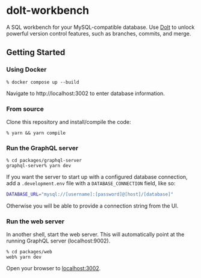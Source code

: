 # dolt-workbench

A SQL workbench for your MySQL-compatible database. Use [Dolt](https://doltdb.com) to unlock
powerful version control features, such as branches, commits, and merge.

## Getting Started

### Using Docker

```
% docker compose up --build
```

Navigate to http://localhost:3002 to enter database information.

### From source

Clone this repository and install/compile the code:

```
% yarn && yarn compile
```

### Run the GraphQL server

```
% cd packages/graphql-server
graphql-server% yarn dev
```

If you want the server to start up with a configured database connection, add a
`.development.env` file with a `DATABASE_CONNECTION` field, like so:

```bash
DATABASE_URL="mysql://[username]:[password]@[host]/[database]"
```

Otherwise you will be able to provide a connection string from the UI.

### Run the web server

In another shell, start the web server. This will automatically point at the running
GraphQL server (localhost:9002).

```
% cd packages/web
web% yarn dev
```

Open your browser to [localhost:3002](http://localhost:3002).
